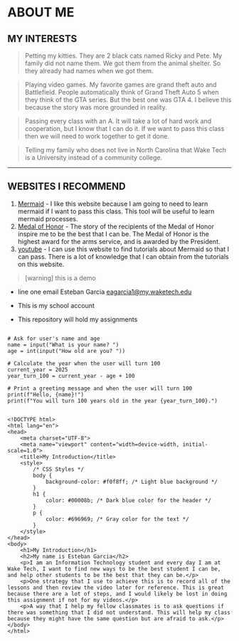 # ABOUT ME
## MY INTERESTS
> Petting my kitties. They are 2 black cats named Ricky and Pete. My family did not name them. We got them from the animal shelter. So they already had names when we got them.

> Playing video games. My favorite games are grand theft auto and Battlefield. People automatically think of Grand Theft Auto 5 when they think of the GTA series. But the best one was GTA 4. I believe this because the story was more grounded in reality.

> Passing every class with an A. It will take a lot of hard work and cooperation, but I know that I can do it. If we want to pass this class then we will need to work together to get it done.

> Telling my family who does not live in North Carolina that Wake Tech is a University instead of a community college. 

---

## WEBSITES I RECOMMEND
1. [Mermaid](https://mermaid.js.org/) - I like this website because I am going to need to learn mermaid if I want to pass this class. This tool will be useful to learn mermaid processes.
2. [Medal of Honor](https://www.cmohs.org/) - The story of the recipients of the Medal of Honor inspire me to be the best that I can be. The Medal of Honor is the highest award for the arms service, and is awarded by the President.
3. [youtube](https://www.youtube.com/) - I can use this website to find tutorials about Mermaid so that I can pass. There is a lot of knowledge that I can obtain from the tutorials on this website.




> [warning]
> this is a demo
- line one email
Esteban Garcia eagarcia1@my.waketech.edu
- This is my school account

- This repository will hold my assignments
```python# Simple Python program to greet the user and calculate when they'll turn 100

# Ask for user's name and age
name = input("What is your name? ")
age = int(input("How old are you? "))

# Calculate the year when the user will turn 100
current_year = 2025
year_turn_100 = current_year - age + 100

# Print a greeting message and when the user will turn 100
print(f"Hello, {name}!")
print(f"You will turn 100 years old in the year {year_turn_100}.")


<!DOCTYPE html>
<html lang="en">
<head>
    <meta charset="UTF-8">
    <meta name="viewport" content="width=device-width, initial-scale=1.0">
    <title>My Introduction</title>
    <style>
        /* CSS Styles */
        body {
            background-color: #f0f8ff; /* Light blue background */
        }
        h1 {
            color: #00008b; /* Dark blue color for the header */
        }
        p {
            color: #696969; /* Gray color for the text */
        }
    </style>
</head>
<body>
    <h1>My Introduction</h1>
    <h2>My name is Esteban Garcia</h2>
    <p>I am an Information Technology student and every day I am at Wake Tech, I want to find new ways to be the best student I can be, and help other students to be the best that they can be.</p>
    <p>One strategy that I use to achieve this is to record all of the lessons and then review the video later for reference. This is great because there are a lot of steps, and I would likely be lost in doing this assignment if not for my videos.</p>
    <p>A way that I help my fellow classmates is to ask questions if there was something that I did not understand. This will help my class because they might have the same question but are afraid to ask.</p>
</body>
</html>

